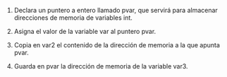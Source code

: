 1. Declara un puntero a entero llamado pvar, que servirá para almacenar direcciones de memoria de variables int.

2. Asigna el valor de la variable var al puntero pvar.

3. Copia en var2 el contenido de la dirección de memoria a la que apunta pvar.

4. Guarda en pvar la dirección de memoria de la variable var3.

